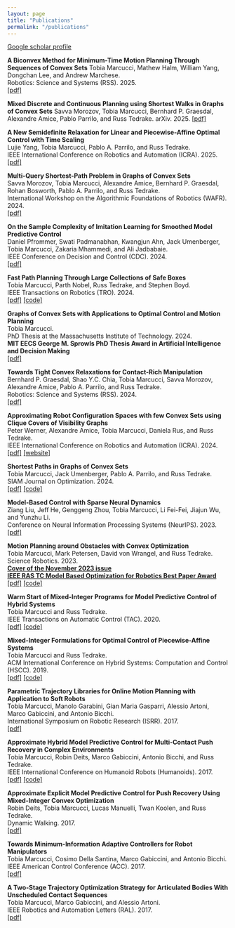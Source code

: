 ```yaml
---
layout: page
title: "Publications"
permalink: "/publications"
---
```


[Google scholar profile](https://scholar.google.com/citations?user=jfOVNcUAAAAJ&hl=en)

**A Biconvex Method for Minimum-Time Motion Planning Through Sequences of Convex Sets**
Tobia Marcucci, Mathew Halm, William Yang, Dongchan Lee, and Andrew Marchese.  
Robotics: Science and Systems (RSS). 2025.  
[[pdf]](https://arxiv.org/pdf/2504.18978)

**Mixed Discrete and Continuous Planning using Shortest Walks in Graphs of Convex Sets**
Savva Morozov, Tobia Marcucci, Bernhard P. Graesdal, Alexandre Amice, Pablo Parrilo, and Russ Tedrake.
arXiv. 2025.
[[pdf]](https://arxiv.org/abs/2507.10878)

**A New Semidefinite Relaxation for Linear and Piecewise-Affine Optimal Control with Time Scaling**  
Lujie Yang, Tobia Marcucci, Pablo A. Parrilo, and Russ Tedrake.  
IEEE International Conference on Robotics and Automation (ICRA). 2025.  
[[pdf]](https://arxiv.org/pdf/2504.13170)

**Multi-Query Shortest-Path Problem in Graphs of Convex Sets**  
Savva Morozov, Tobia Marcucci, Alexandre Amice, Bernhard P. Graesdal, Rohan Bosworth, Pablo A. Parrilo, and Russ Tedrake.  
International Workshop on the Algorithmic Foundations of Robotics (WAFR). 2024.  
[[pdf]](https://arxiv.org/abs/2409.19543)

**On the Sample Complexity of Imitation Learning for Smoothed Model Predictive Control**  
Daniel Pfrommer, Swati Padmanabhan, Kwangjun Ahn, Jack Umenberger, Tobia Marcucci, Zakaria Mhammedi, and Ali Jadbabaie.  
IEEE Conference on Decision and Control (CDC). 2024.  
[[pdf]](https://arxiv.org/pdf/2306.01914.pdf)

**Fast Path Planning Through Large Collections of Safe Boxes**  
Tobia Marcucci, Parth Nobel, Russ Tedrake, and Stephen Boyd.  
IEEE Transactions on Robotics (TRO). 2024.  
[[pdf]](https://arxiv.org/pdf/2305.01072.pdf)
[[code]](https://github.com/cvxgrp/fastpathplanning)

**Graphs of Convex Sets with Applications to Optimal Control and Motion Planning**  
Tobia Marcucci.  
PhD Thesis at the Massachusetts Institute of Technology. 2024.  
**MIT EECS George M. Sprowls PhD Thesis Award in Artificial Intelligence and Decision Making**  
[[pdf]](https://dspace.mit.edu/handle/1721.1/156598)

**Towards Tight Convex Relaxations for Contact-Rich Manipulation**  
Bernhard P. Graesdal, Shao Y.C. Chia, Tobia Marcucci, Savva Morozov, Alexandre Amice, Pablo A. Parrilo, and Russ Tedrake.  
Robotics: Science and Systems (RSS). 2024.  
[[pdf]](https://arxiv.org/abs/2402.10312)

**Approximating Robot Configuration Spaces with few Convex Sets using Clique Covers
of Visibility Graphs**  
Peter Werner, Alexandre Amice, Tobia Marcucci, Daniela Rus, and Russ Tedrake.  
IEEE International Conference on Robotics and Automation (ICRA). 2024.  
[[pdf]](https://arxiv.org/abs/2310.02875)
[[website]](https://sites.google.com/view/cspacevcc/home)

**Shortest Paths in Graphs of Convex Sets**  
Tobia Marcucci, Jack Umenberger, Pablo A. Parrilo, and Russ Tedrake.  
SIAM Journal on Optimization. 2024.  
[[pdf]](https://arxiv.org/pdf/2101.11565.pdf)
[[code]](https://github.com/TobiaMarcucci/shortest-paths-in-graphs-of-convex-sets)

**Model-Based Control with Sparse Neural Dynamics**  
Ziang Liu, Jeff He, Genggeng Zhou, Tobia Marcucci, Li Fei-Fei, Jiajun Wu, and Yunzhu Li.  
Conference on Neural Information Processing Systems (NeurIPS). 2023.  
[[pdf]](https://openreview.net/pdf?id=ymBG2xs9Zf)

<!-- **Smooth Model Predictive Control with Applications to Statistical Learning**  
Kwangjun Ahn, Daniel Pfrommer, Jack Umenberger, Tobia Marcucci, Zak Mhammedi, and Ali Jadbabaie.  
Preprint available on ArXiv. 2023.  
[[pdf]](https://arxiv.org/pdf/2306.01914.pdf) -->

**Motion Planning around Obstacles with Convex Optimization**  
Tobia Marcucci, Mark Petersen, David von Wrangel, and Russ Tedrake.  
Science Robotics. 2023.  
[**Cover of the November 2023 issue**](https://www.science.org/toc/scirobotics/8/84)  
[**IEEE RAS TC Model Based Optimization for Robotics Best Paper Award**](https://www.tcoptrob.org/news/2024-06-12-best-paper/)  
[[pdf]](https://www.science.org/stoken/author-tokens/ST-1559/full)
[[code]](https://github.com/RobotLocomotion/gcs-science-robotics)

**Warm Start of Mixed-Integer Programs for Model Predictive Control of Hybrid Systems**  
Tobia Marcucci and Russ Tedrake.  
IEEE Transactions on Automatic Control (TAC). 2020.  
[[pdf]](https://arxiv.org/pdf/1910.08251.pdf)
[[code]](https://github.com/TobiaMarcucci/warm-start-hybrid-mpc)

**Mixed-Integer Formulations for Optimal Control of Piecewise-Affine Systems**  
Tobia Marcucci and Russ Tedrake.  
ACM International Conference on Hybrid Systems: Computation and Control (HSCC). 2019.  
[[pdf]](http://groups.csail.mit.edu/robotics-center/public_papers/Marcucci18.pdf)
[[code]](https://github.com/TobiaMarcucci/pympc/tree/hscc19)

**Parametric Trajectory Libraries for Online Motion Planning with Application to Soft Robots**  
Tobia Marcucci, Manolo Garabini, Gian Maria Gasparri, Alessio Artoni, Marco Gabiccini, and Antonio Bicchi.  
International Symposium on Robotic Research (ISRR). 2017.  
[[pdf]](https://www.researchgate.net/publication/321292637_Parametric_Trajectory_Libraries_for_Online_Motion_Planning_with_Application_to_Soft_Robots)

**Approximate Hybrid Model Predictive Control for Multi-Contact Push Recovery in Complex Environments**  
Tobia Marcucci, Robin Deits, Marco Gabiccini, Antonio Bicchi, and Russ Tedrake.  
IEEE International Conference on Humanoid Robots (Humanoids). 2017.  
[[pdf]](https://groups.csail.mit.edu/robotics-center/public_papers/Marcucci17.pdf)
[[code]](https://github.com/TobiaMarcucci/pympc/tree/humanoids2017)

**Approximate Explicit Model Predictive Control for Push Recovery Using Mixed-Integer Convex Optimization**  
Robin Deits, Tobia Marcucci, Lucas Manuelli, Twan Koolen, and Russ Tedrake.  
Dynamic Walking. 2017.  
[[pdf]](http://ruina.tam.cornell.edu/dynwalk17abstracts/320-Robin%20Deits%20-%20robin_deits_abstract.pdf)

**Towards Minimum-Information Adaptive Controllers for Robot Manipulators**  
Tobia Marcucci, Cosimo Della Santina, Marco Gabiccini, and Antonio Bicchi.  
IEEE American Control Conference (ACC). 2017.  
[[pdf]](https://www.researchgate.net/publication/318335441_Towards_minimum-information_adaptive_controllers_for_robot_manipulators)

**A Two-Stage Trajectory Optimization Strategy for Articulated Bodies With Unscheduled Contact Sequences**  
Tobia Marcucci, Marco Gabiccini, and Alessio Artoni.  
 IEEE Robotics and Automation Letters (RAL). 2017.  
[[pdf]](https://ieeexplore.ieee.org/document/7442110)
